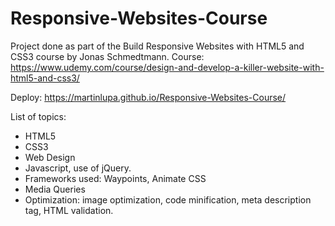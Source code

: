 # Responsive-Websites-Course
Project done as part of the Build Responsive Websites with HTML5 and CSS3 course by Jonas Schmedtmann.
Course: https://www.udemy.com/course/design-and-develop-a-killer-website-with-html5-and-css3/

Deploy: https://martinlupa.github.io/Responsive-Websites-Course/

List of topics:
<ul>
  <li>HTML5
  <li>CSS3
  <li>Web Design
  <li>Javascript, use of jQuery.
  <li>Frameworks used: Waypoints, Animate CSS
  <li>Media Queries
  <li>Optimization: image optimization, code minification, meta description tag, HTML validation.
